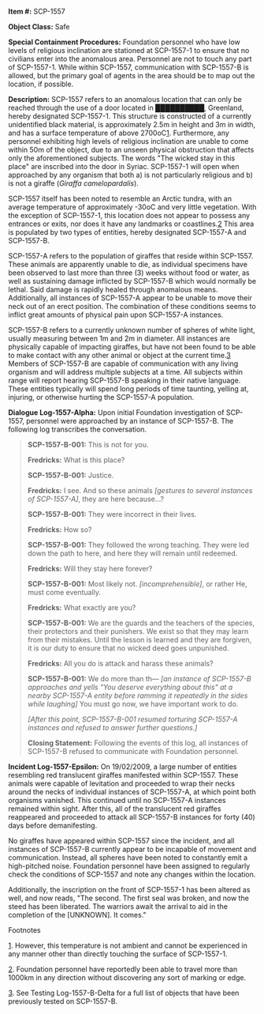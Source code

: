 **Item #:** SCP-1557

**Object Class:** Safe

**Special Containment Procedures:** Foundation personnel who have low levels of religious inclination are stationed at SCP-1557-1 to ensure that no civilians enter into the anomalous area. Personnel are not to touch any part of SCP-1557-1. While within SCP-1557, communication with SCP-1557-B is allowed, but the primary goal of agents in the area should be to map out the location, if possible.

**Description:** SCP-1557 refers to an anomalous location that can only be reached through the use of a door located in ██████████, Greenland, hereby designated SCP-1557-1. This structure is constructed of a currently unidentified black material, is approximately 2.5m in height and 3m in width, and has a surface temperature of above 2700oC[1](javascript:;). Furthermore, any personnel exhibiting high levels of religious inclination are unable to come within 50m of the object, due to an unseen physical obstruction that affects only the aforementioned subjects. The words "The wicked stay in this place" are inscribed into the door in Syriac. SCP-1557-1 will open when approached by any organism that both a) is not particularly religious and b) is not a giraffe (_Giraffa camelopardalis_).

SCP-1557 itself has been noted to resemble an Arctic tundra, with an average temperature of approximately -30oC and very little vegetation. With the exception of SCP-1557-1, this location does not appear to possess any entrances or exits, nor does it have any landmarks or coastlines.[2](javascript:;) This area is populated by two types of entities, hereby designated SCP-1557-A and SCP-1557-B.

SCP-1557-A refers to the population of giraffes that reside within SCP-1557. These animals are apparently unable to die, as individual specimens have been observed to last more than three (3) weeks without food or water, as well as sustaining damage inflicted by SCP-1557-B which would normally be lethal. Said damage is rapidly healed through anomalous means. Additionally, all instances of SCP-1557-A appear to be unable to move their neck out of an erect position. The combination of these conditions seems to inflict great amounts of physical pain upon SCP-1557-A instances.

SCP-1557-B refers to a currently unknown number of spheres of white light, usually measuring between 1m and 2m in diameter. All instances are physically capable of impacting giraffes, but have not been found to be able to make contact with any other animal or object at the current time.[3](javascript:;) Members of SCP-1557-B are capable of communication with any living organism and will address multiple subjects at a time. All subjects within range will report hearing SCP-1557-B speaking in their native language. These entities typically will spend long periods of time taunting, yelling at, injuring, or otherwise hurting the SCP-1557-A population.

**Dialogue Log-1557-Alpha:** Upon initial Foundation investigation of SCP-1557, personnel were approached by an instance of SCP-1557-B. The following log transcribes the conversation.

> **<Begin Log>**
> 
> **SCP-1557-B-001:** This is not for you.
> 
> **Fredricks:** What is this place?
> 
> **SCP-1557-B-001:** Justice.
> 
> **Fredricks:** I see. And so these animals _\[gestures to several instances of SCP-1557-A\]_, they are here because…?
> 
> **SCP-1557-B-001:** They were incorrect in their lives.
> 
> **Fredricks:** How so?
> 
> **SCP-1557-B-001:** They followed the wrong teaching. They were led down the path to here, and here they will remain until redeemed.
> 
> **Fredricks:** Will they stay here forever?
> 
> **SCP-1557-B-001:** Most likely not. _\[incomprehensible\]_, or rather He, must come eventually.
> 
> **Fredricks:** What exactly are you?
> 
> **SCP-1557-B-001:** We are the guards and the teachers of the species, their protectors and their punishers. We exist so that they may learn from their mistakes. Until the lesson is learned and they are forgiven, it is our duty to ensure that no wicked deed goes unpunished.
> 
> **Fredricks:** All you do is attack and harass these animals?
> 
> **SCP-1557-B-001:** We do more than th— _\[an instance of SCP-1557-B approaches and yells "You deserve everything about this" at a nearby SCP-1557-A entity before ramming it repeatedly in the sides while laughing\]_ You must go now, we have important work to do.
> 
> _\[After this point, SCP-1557-B-001 resumed torturing SCP-1557-A instances and refused to answer further questions.\]_
> 
> **<End Log>**
> 
> **Closing Statement:** Following the events of this log, all instances of SCP-1557-B refused to communicate with Foundation personnel.

**Incident Log-1557-Epsilon:** On 19/02/2009, a large number of entities resembling red translucent giraffes manifested within SCP-1557. These animals were capable of levitation and proceeded to wrap their necks around the necks of individual instances of SCP-1557-A, at which point both organisms vanished. This continued until no SCP-1557-A instances remained within sight. After this, all of the translucent red giraffes reappeared and proceeded to attack all SCP-1557-B instances for forty (40) days before demanifesting.

No giraffes have appeared within SCP-1557 since the incident, and all instances of SCP-1557-B currently appear to be incapable of movement and communication. Instead, all spheres have been noted to constantly emit a high-pitched noise. Foundation personnel have been assigned to regularly check the conditions of SCP-1557 and note any changes within the location.

Additionally, the inscription on the front of SCP-1557-1 has been altered as well, and now reads, "The second. The first seal was broken, and now the steed has been liberated. The warriors await the arrival to aid in the completion of the \[UNKNOWN\]. It comes."

Footnotes

[1](javascript:;). However, this temperature is not ambient and cannot be experienced in any manner other than directly touching the surface of SCP-1557-1.

[2](javascript:;). Foundation personnel have reportedly been able to travel more than 1000km in any direction without discovering any sort of marking or edge.

[3](javascript:;). See Testing Log-1557-B-Delta for a full list of objects that have been previously tested on SCP-1557-B.